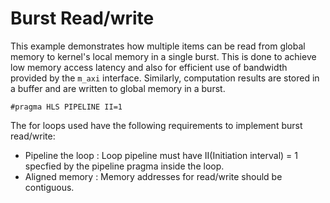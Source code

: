 Burst Read/write
================

This example demonstrates how multiple items can be read from global memory to kernel's local memory in a single burst.
This is done to achieve low memory access latency and also for efficient use of bandwidth provided by the `m_axi` interface. 
Similarly, computation results are stored in a buffer and are written to global memory in a burst.

`#pragma HLS PIPELINE II=1`

The for loops used have the following requirements to implement burst read/write:

- Pipeline the loop : Loop pipeline must have II(Initiation interval) = 1 specfied by the pipeline pragma inside the loop.
- Aligned memory : Memory addresses for read/write should be contiguous.
